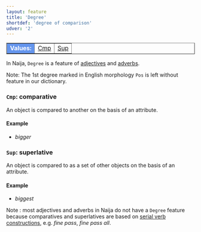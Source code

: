 ```yaml
---
layout: feature
title: 'Degree'
shortdef: 'degree of comparison'
udver: '2'
---
```



<table class="typeindex" border="1">
<tr>
  <td style="background-color:cornflowerblue;color:white"><strong>Values:</strong> </td>
  <td><a href="#Cmp">Cmp</a></td>
  <td><a href="#Sup">Sup</a></td>
</tr>
</table>

In Naija,  `Degree` is a feature of [adjectives](pcm-pos/ADJ) and [adverbs](pcm-pos/ADV).

Note: The 1st degree marked in English morphology `Pos` is left without feature in our dictionary.

### <a name="Cmp">`Cmp`</a>: comparative

An object is compared to another on the basis of an attribute.

#### Example

* _bigger_

### <a name="Sup">`Sup`</a>: superlative

An object is compared to as a set of other objects on the basis of an attribute.

#### Example

* _biggest_


Note : most adjectives and adverbs in Naija do not have a `Degree` feature because comparatives and superlatives are based on [serial verb constructions](pcm-dep/compound:svc), e.g. _fine pass_, _fine pass all_. 
